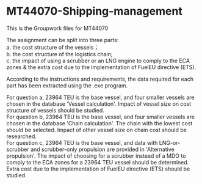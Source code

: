 # MT44070-Shipping-management
This is the Groupwork files for MT44070

The assignment can be split into three parts:  
a. the cost structure of the vessels；  
b. the cost structure of the logistics chain;  
c. the impact of using a scrubber or an LNG engine to comply to the ECA zones & the extra cost due to the implementation of FuelEU directive (ETS).

According to the instructions and requirements, the data required for each part has been extracted using the .exe program.

For question a, 23964 TEU is the base vessel, and four smaller vessels are chosen in the database 'Vessel calculation'. Impact of vessel size on cost structure of vessels should be studied.  
For question b, 23964 TEU is the base vessel, and four smaller vessels are chosen in the database 'Chain calculation'. The chain with the lowest cost should be selected. Impact of other vessel size on chain cost should be researched.  
For question c, 23964 TEU is the base vessel, and data with LNG-or-scrubber and scrubber-only propulsion are provided in 'Alternative propulsion'. The impact of choosing for a scrubber instead of a MDO to comply to the ECA zones for a 23964 TEU vessel should be determined. Extra cost due to the implementation of FuelEU directive (ETS) should be studied.
